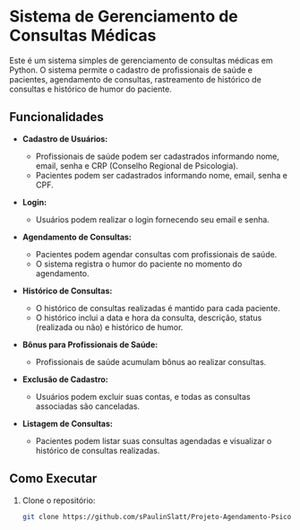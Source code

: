 # Sistema de Gerenciamento de Consultas Médicas

Este é um sistema simples de gerenciamento de consultas médicas em Python. O sistema permite o cadastro de profissionais de saúde e pacientes, agendamento de consultas, rastreamento de histórico de consultas e histórico de humor do paciente.

## Funcionalidades

- **Cadastro de Usuários:**
  - Profissionais de saúde podem ser cadastrados informando nome, email, senha e CRP (Conselho Regional de Psicologia).
  - Pacientes podem ser cadastrados informando nome, email, senha e CPF.

- **Login:**
  - Usuários podem realizar o login fornecendo seu email e senha.

- **Agendamento de Consultas:**
  - Pacientes podem agendar consultas com profissionais de saúde.
  - O sistema registra o humor do paciente no momento do agendamento.

- **Histórico de Consultas:**
  - O histórico de consultas realizadas é mantido para cada paciente.
  - O histórico inclui a data e hora da consulta, descrição, status (realizada ou não) e histórico de humor.

- **Bônus para Profissionais de Saúde:**
  - Profissionais de saúde acumulam bônus ao realizar consultas.

- **Exclusão de Cadastro:**
  - Usuários podem excluir suas contas, e todas as consultas associadas são canceladas.

- **Listagem de Consultas:**
  - Pacientes podem listar suas consultas agendadas e visualizar o histórico de consultas realizadas.

## Como Executar

1. Clone o repositório:

   ```bash
   git clone https://github.com/sPaulinSlatt/Projeto-Agendamento-Psicologo.git

